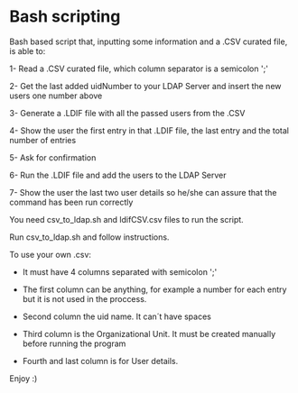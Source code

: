 # Bash scripting

Bash based script that, inputting some information and a .CSV curated file, is able to:

  1- Read a .CSV curated file, which column separator is a semicolon ';'  
  
  2- Get the last added uidNumber to your LDAP Server and insert the new users one number above  
  
  3- Generate a .LDIF file with all the passed users from the .CSV  
  
  4- Show the user the first entry in that .LDIF file, the last entry and the total number of entries  
  
  5- Ask for confirmation  
  
  6- Run the .LDIF file and add the users to the LDAP Server  
  
  7- Show the user the last two user details so he/she can assure that the command has been run correctly  
  
You need csv_to_ldap.sh and ldifCSV.csv files to run the script.

Run csv_to_ldap.sh and follow instructions.

To use your own .csv:

  - It must have 4 columns separated with semicolon ';'
  
  - The first column can be anything, for example a number for each entry but it is not used in the proccess.
  
  - Second column the uid name. It can´t have spaces
  
  - Third column is the Organizational Unit. It must be created manually before running the program
  
  - Fourth and last column is for User details.
  
  
Enjoy :)
